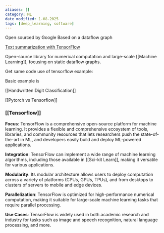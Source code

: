 ```yaml
---
aliases: []
category: ML
date modified: 1-08-2025
tags: [deep_learning, software]
---
```

Open sourced by Google
Based on a dataflow graph

[Text summarization with TensorFlow](https://research.googleblog.com/2016/08/text-summarization-with-tensorflow.html)

Open-source library for numerical computation and large-scale [[Machine Learning]], focusing on static dataflow graphs.

Get same code use of tensorflow example:

Basic example is

[[Handwritten Digit Classification]]

[[Pytorch vs Tensorflow]]
### [[Tensorflow]]

**Focus**: 
  TensorFlow is a comprehensive open-source platform for machine learning. It provides a flexible and comprehensive ecosystem of tools, libraries, and community resources that lets researchers push the state-of-the-art in ML, and developers easily build and deploy ML-powered applications.
  
**Integration**: 
  TensorFlow can implement a wide range of machine learning algorithms, including those available in [[Sci-kit Learn]], making it versatile for various applications.
  
**Modularity**: 
  Its modular architecture allows users to deploy computation across a variety of platforms (CPUs, GPUs, TPUs), and from desktops to clusters of servers to mobile and edge devices.
  
**Parallelization**: 
  TensorFlow is optimized for high-performance numerical computation, making it suitable for large-scale machine learning tasks that require parallel processing.
  
**Use Cases**: 
  TensorFlow is widely used in both academic research and industry for tasks such as image and speech recognition, natural language processing, and more.